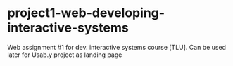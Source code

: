# project1-web-developing-interactive-systems
Web assignment #1 for dev. interactive systems course [TLU]. Can be used later for Usab.y project as landing page
